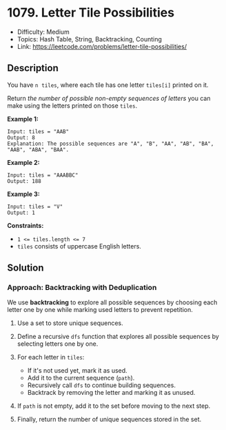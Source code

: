 # 1079. Letter Tile Possibilities

- Difficulty: Medium
- Topics: Hash Table, String, Backtracking, Counting
- Link: https://leetcode.com/problems/letter-tile-possibilities/

## Description

You have `n`  `tiles`, where each tile has one letter `tiles[i]` printed on it.

Return *the number of possible non-empty sequences of letters* you can make using the letters printed on those `tiles`.

**Example 1:**

```
Input: tiles = "AAB"
Output: 8
Explanation: The possible sequences are "A", "B", "AA", "AB", "BA", "AAB", "ABA", "BAA".

```

**Example 2:**

```
Input: tiles = "AAABBC"
Output: 188

```

**Example 3:**

```
Input: tiles = "V"
Output: 1

```

**Constraints:**

- `1 <= tiles.length <= 7`
- `tiles` consists of uppercase English letters.

## Solution

### **Approach: Backtracking with Deduplication**

We use **backtracking** to explore all possible sequences by choosing each letter one by one while marking used letters to prevent repetition.

1. Use a set to store unique sequences.  

2. Define a recursive `dfs` function that explores all possible sequences by selecting letters one by one.  

3. For each letter in `tiles`:  
   - If it's not used yet, mark it as used.  
   - Add it to the current sequence (`path`).  
   - Recursively call `dfs` to continue building sequences.  
   - Backtrack by removing the letter and marking it as unused.  

4. If `path` is not empty, add it to the set before moving to the next step.  

5. Finally, return the number of unique sequences stored in the set.
